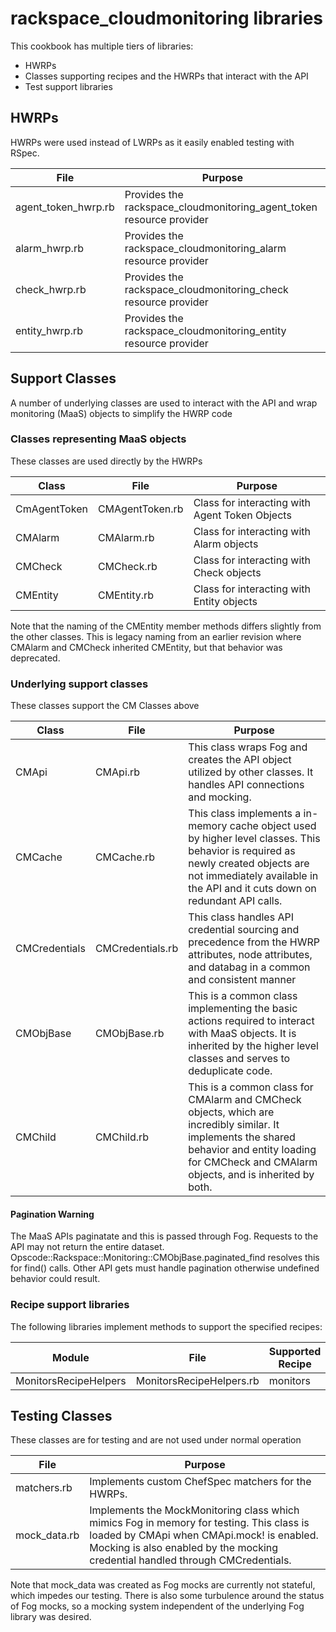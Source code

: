 rackspace_cloudmonitoring libraries
===================================

This cookbook has multiple tiers of libraries:

* HWRPs
* Classes supporting recipes and the HWRPs that interact with the API
* Test support libraries

HWRPs
-----

HWRPs were used instead of LWRPs as it easily enabled testing with RSpec.

| File | Purpose |
| ---- | ------- |
| agent_token_hwrp.rb | Provides the rackspace_cloudmonitoring_agent_token resource provider |
| alarm_hwrp.rb       | Provides the rackspace_cloudmonitoring_alarm resource provider |
| check_hwrp.rb       | Provides the rackspace_cloudmonitoring_check resource provider |
| entity_hwrp.rb      | Provides the rackspace_cloudmonitoring_entity resource provider |

Support Classes
---------------

A number of underlying classes are used to interact with the API and wrap monitoring (MaaS) objects to simplify the HWRP code

### Classes representing MaaS objects

These classes are used directly by the HWRPs

| Class | File | Purpose |
| ----- | ---- | ------- |
| CmAgentToken | CMAgentToken.rb | Class for interacting with Agent Token Objects |
| CMAlarm | CMAlarm.rb | Class for interacting with Alarm objects |
| CMCheck | CMCheck.rb | Class for interacting with Check objects |
| CMEntity | CMEntity.rb | Class for interacting with Entity objects |

Note that the naming of the CMEntity member methods differs slightly from the other classes.
This is legacy naming from an earlier revision where CMAlarm and CMCheck inherited CMEntity, but that behavior was deprecated.

### Underlying support classes

These classes support the CM Classes above

| Class | File | Purpose |
| ----- | ---- | ------- |
| CMApi | CMApi.rb | This class wraps Fog and creates the API object utilized by other classes.  It handles API connections and mocking. |
| CMCache | CMCache.rb | This class implements a in-memory cache object used by higher level classes.  This behavior is required as newly created objects are not immediately available in the API and it cuts down on redundant API calls. |
| CMCredentials | CMCredentials.rb | This class handles API credential sourcing and precedence from the HWRP attributes, node attributes, and databag in a common and consistent manner |
| CMObjBase | CMObjBase.rb | This is a common class implementing the basic actions required to interact with MaaS objects.  It is inherited by the higher level classes and serves to deduplicate code. |
| CMChild | CMChild.rb | This is a common class for CMAlarm and CMCheck objects, which are incredibly similar.  It implements the shared behavior and entity loading for CMCheck and CMAlarm objects, and is inherited by both. |

#### Pagination Warning
The MaaS APIs paginatate and this is passed through Fog.
Requests to the API may not return the entire dataset.
Opscode::Rackspace::Monitoring::CMObjBase.paginated_find resolves this for find() calls.
Other API gets must handle pagination otherwise undefined behavior could result.

### Recipe support libraries

The following libraries implement methods to support the specified recipes:

| Module | File | Supported Recipe |
| ------ | ---- | ---------------- |
| MonitorsRecipeHelpers | MonitorsRecipeHelpers.rb | monitors |

Testing Classes
---------------

These classes are for testing and are not used under normal operation

| File | Purpose |
| ---- | ------- |
| matchers.rb | Implements custom ChefSpec matchers for the HWRPs. |
| mock_data.rb | Implements the MockMonitoring class which mimics Fog in memory for testing.  This class is loaded by CMApi when CMApi.mock! is enabled.  Mocking is also enabled by the mocking credential handled through CMCredentials. |

Note that mock_data was created as Fog mocks are currently not stateful, which impedes our testing.
There is also some turbulence around the status of Fog mocks, so a mocking system independent of the underlying Fog library was desired.
